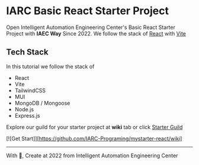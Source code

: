 # IARC Basic React Starter Project

Open Intelligent Automation Engineering Center's Basic React Starter Project with **IAEC Way** Since 2022.
We follow the stack of [React](https://react.dev) with [Vite](https://vite.dev)

## Tech Stack

In this tutorial we follow the stack of

- React
- Vite
- TailwindCSS
- MUI
- MongoDB / Mongoose
- Node.js
- Express.js

Explore our guild for your starter project at **wiki** tab or click [Starter Guild](https://github.com/IARC-Programing/mystarter-react/wiki)

[![Get Start]][https://github.com/IARC-Programing/mystarter-react/wiki]

<hr/>
With 💖, Create at 2022 from Intelligent Automation Engineering Center

